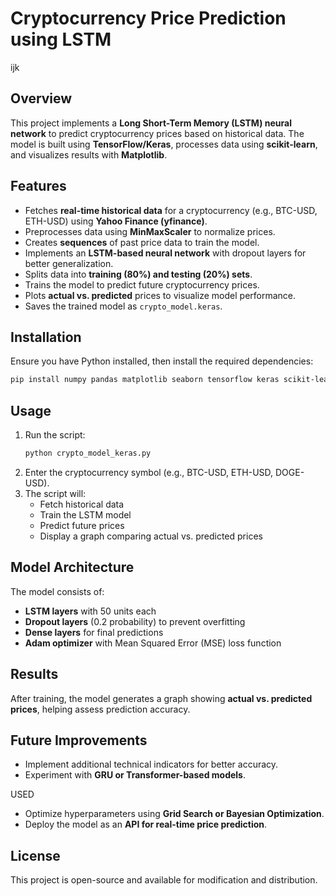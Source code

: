 # Cryptocurrency Price Prediction using LSTM
ijk
## Overview
This project implements a **Long Short-Term Memory (LSTM) neural network** to predict cryptocurrency prices based on historical data. The model is built using **TensorFlow/Keras**, processes data using **scikit-learn**, and visualizes results with **Matplotlib**.

## Features
- Fetches **real-time historical data** for a cryptocurrency (e.g., BTC-USD, ETH-USD) using **Yahoo Finance (yfinance)**.
- Preprocesses data using **MinMaxScaler** to normalize prices.
- Creates **sequences** of past price data to train the model.
- Implements an **LSTM-based neural network** with dropout layers for better generalization.
- Splits data into **training (80%) and testing (20%) sets**.
- Trains the model to predict future cryptocurrency prices.
- Plots **actual vs. predicted** prices to visualize model performance.
- Saves the trained model as `crypto_model.keras`.

## Installation
Ensure you have Python installed, then install the required dependencies:
```sh
pip install numpy pandas matplotlib seaborn tensorflow keras scikit-learn yfinance
```

## Usage
1. Run the script:
   ```sh
   python crypto_model_keras.py
   ```
2. Enter the cryptocurrency symbol (e.g., BTC-USD, ETH-USD, DOGE-USD).
3. The script will:
   - Fetch historical data
   - Train the LSTM model
   - Predict future prices
   - Display a graph comparing actual vs. predicted prices

## Model Architecture
The model consists of:
- **LSTM layers** with 50 units each
- **Dropout layers** (0.2 probability) to prevent overfitting
- **Dense layers** for final predictions
- **Adam optimizer** with Mean Squared Error (MSE) loss function

## Results
After training, the model generates a graph showing **actual vs. predicted prices**, helping assess prediction accuracy.

## Future Improvements
- Implement additional technical indicators for better accuracy.
- Experiment with **GRU or Transformer-based models**.

USED
- Optimize hyperparameters using **Grid Search or Bayesian Optimization**.
- Deploy the model as an **API for real-time price prediction**.

## License
This project is open-source and available for modification and distribution.

